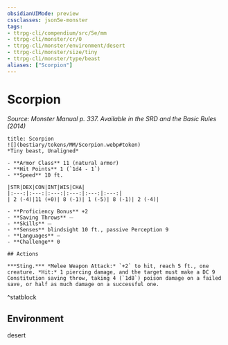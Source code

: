```yaml
---
obsidianUIMode: preview
cssclasses: json5e-monster
tags:
- ttrpg-cli/compendium/src/5e/mm
- ttrpg-cli/monster/cr/0
- ttrpg-cli/monster/environment/desert
- ttrpg-cli/monster/size/tiny
- ttrpg-cli/monster/type/beast
aliases: ["Scorpion"]
---
```

# Scorpion
*Source: Monster Manual p. 337. Available in the <span title='Systems Reference Document (5.1)'>SRD</span> and the Basic Rules (2014)*  

```ad-statblock
title: Scorpion
![](bestiary/tokens/MM/Scorpion.webp#token)
*Tiny beast, Unaligned*

- **Armor Class** 11 (natural armor)
- **Hit Points** 1 (`1d4 - 1`)
- **Speed** 10 ft.

|STR|DEX|CON|INT|WIS|CHA|
|:---:|:---:|:---:|:---:|:---:|:---:|
| 2 (-4)|11 (+0)| 8 (-1)| 1 (-5)| 8 (-1)| 2 (-4)|

- **Proficiency Bonus** +2
- **Saving Throws** ⏤
- **Skills** ⏤
- **Senses** blindsight 10 ft., passive Perception 9
- **Languages** —
- **Challenge** 0

## Actions

***Sting.*** *Melee Weapon Attack:* `+2` to hit, reach 5 ft., one creature. *Hit:* 1 piercing damage, and the target must make a DC 9 Constitution saving throw, taking 4 (`1d8`) poison damage on a failed save, or half as much damage on a successful one.
```
^statblock

## Environment

desert